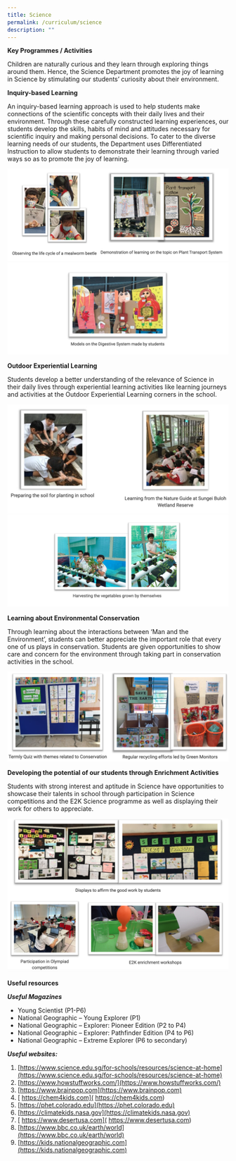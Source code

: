 ```yaml
---
title: Science
permalink: /curriculum/science
description: ""
---
```

**Key Programmes / Activities**

Children are naturally curious and they learn through exploring things around them. Hence, the Science Department promotes the joy of learning in Science by stimulating our students’ curiosity about their environment.

**Inquiry-based Learning**

An inquiry-based learning approach is used to help students make connections of the scientific concepts with their daily lives and their environment. Through these carefully constructed learning experiences, our students develop the skills, habits of mind and attitudes necessary for scientific inquiry and making personal decisions. To cater to the diverse learning needs of our students, the Department uses Differentiated Instruction to allow students to demonstrate their learning through varied ways so as to promote the joy of learning.

![](/images/IBL%201.png)
![](/images/IBL%202.png)

**Outdoor Experiential Learning**

Students develop a better understanding of the relevance of Science in their daily lives through experiential learning activities like learning journeys and activities at the Outdoor Experiential Learning corners in the school.

![](/images/OEL%201.png)
![](/images/OEL%202.png)

**Learning about Environmental Conservation**

Through learning about the interactions between ‘Man and the Environment’, students can better appreciate the important role that every one of us plays in conservation. Students are given opportunities to show care and concern for the environment through taking part in conservation activities in the school.

![](/images/LEC.png)

**Developing the potential of our students through Enrichment Activities**

Students with strong interest and aptitude in Science have opportunities to showcase their talents in school through participation in Science competitions and the E2K Science programme as well as displaying their work for others to appreciate.

![](/images/developing%20the%20potential.png)

**Useful resources**

***Useful Magazines***
* Young Scientist (P1-P6)
* National Geographic – Young Explorer (P1)
* National Geographic – Explorer: Pioneer Edition (P2 to P4)
* National Geographic – Explorer: Pathfinder Edition (P4 to P6)
* National Geographic – Extreme Explorer (P6 to secondary)

***Useful websites:***
1. [https://www.science.edu.sg/for-schools/resources/science-at-home](https://www.science.edu.sg/for-schools/resources/science-at-home)
2. [https://www.howstuffworks.com/](https://www.howstuffworks.com/)
3. [https://www.brainpop.com](https://www.brainpop.com)
4. [ https://chem4kids.com]( https://chem4kids.com)
5. [https://phet.colorado.edu](https://phet.colorado.edu)
6. [https://climatekids.nasa.gov](https://climatekids.nasa.gov)
7. [ https://www.desertusa.com]( https://www.desertusa.com)
8. [https://www.bbc.co.uk/earth/world](https://www.bbc.co.uk/earth/world)
9. [https://kids.nationalgeographic.com](https://kids.nationalgeographic.com)
